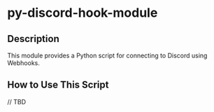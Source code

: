 # py-discord-hook-module

## Description 

This module provides a Python script for connecting to Discord using Webhooks. 

## How to Use This Script 

// TBD
